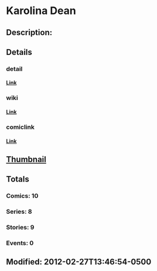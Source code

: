 # Karolina Dean 
## Description: 
## Details
### detail
#### [Link](http://marvel.com/characters/2829/eddie_brock?utm_campaign=apiRef&utm_source=d8455188da2836f893171a8a63981172)
### wiki
#### [Link](http://marvel.com/universe/Lucy_In_The_Sky?utm_campaign=apiRef&utm_source=d8455188da2836f893171a8a63981172)
### comiclink
#### [Link](http://marvel.com/comics/characters/1010752/karolina_dean_?utm_campaign=apiRef&utm_source=d8455188da2836f893171a8a63981172)
## [Thumbnail](http://i.annihil.us/u/prod/marvel/i/mg/d/50/4c00377435871.jpg)
## Totals
### Comics: 10
### Series: 8
### Stories: 9
### Events: 0
## Modified: 2012-02-27T13:46:54-0500